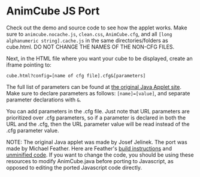 # AnimCube JS Port
Check out the demo and source code to see how the applet works. Make sure to `animcube.nocache.js`, `clean.css`, `AnimCube.cfg`, and all `[long alphanumeric string].cache.js` in the same directories/folders as cube.html. DO NOT CHANGE THE NAMES OF THE NON-CFG FILES.

Next, in the HTML file where you want your cube to be displayed, create an iframe pointing to:

`cube.html?config=[name of cfg file].cfg&[parameters]`

The full list of parameters can be found at [the original Java Applet site](http://software.rubikscube.info/AnimCube/). Make sure to declare parameters as follows: `[name]=[value]`, and separate parameter declarations with `&`.

You can add parameters in the .cfg file. Just note that URL parameters are prioritized over .cfg parameters, so if a parameter is declared in both the URL and the .cfg, then the URL parameter value will be read instead of the .cfg parameter value.

NOTE: The original Java applet was made by Josef Jelinek. The port was made by Michael Feather. Here are Feather's [build instructions](http://irbsystems.com/test2/rc/build.html) and [unminified code](http://irbsystems.com/test2/rc/AnimCube/animcube/unminified/). If you want to change the code, you should be using these resources to modify AnimCube.java before porting to Javascript, as opposed to editing the ported Javascript code directly.

